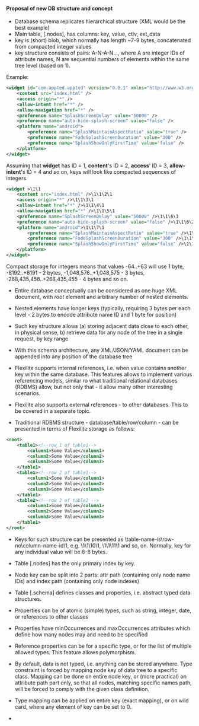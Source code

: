 #### Proposal of new DB structure and concept

- Database schema replicates hierarchical structure (XML would be the best example)
- Main table, \[.nodes\], has columns: key, value, ctlv, ext_data
- key is (short) blob, which normally has length ~7-9 bytes, concatenated from compacted integer values
- key structure consists of pairs: A-N-A-N..., where A are integer IDs of attribute names, N are
sequential numbers of elements within the same tree level (based on 1).

Example:
```xml
<widget id="com.appted.appted" version="0.0.1" xmlns="http://www.w3.org/ns/widgets" xmlns:cdv="http://cordova.apache.org/ns/1.0">
    <content src="index.html" />
    <access origin="*" />
    <allow-intent href="*" />
    <allow-navigation href="*" />
    <preference name="SplashScreenDelay" value="50000" />
    <preference name="auto-hide-splash-screen" value="false" />
    <platform name="android">
        <preference name="SplashMaintainAspectRatio" value="true" />
        <preference name="FadeSplashScreenDuration" value="300" />
        <preference name="SplashShowOnlyFirstTime" value="false" />
    </platform>
</widget>
```

Assuming that **widget** has ID = 1, **content**'s ID = 2, **access**' ID = 3, **allow-intent**'s ID = 4
and so on, keys will look like compacted sequences of integers

```xml
<widget >\1\1
    <content src="index.html" />\1\1\2\1
    <access origin="*" />\1\1\3\1
    <allow-intent href="*" />\1\1\4\1
    <allow-navigation href="*" />\1\1\5\1
    <preference name="SplashScreenDelay" value="50000" />\1\1\6\1
    <preference name="auto-hide-splash-screen" value="false" />\1\1\6\2
    <platform name="android">\1\1\7\1
        <preference name="SplashMaintainAspectRatio" value="true" />\1\1\7\1\8\1
        <preference name="FadeSplashScreenDuration" value="300" />\1\1\7\1\8\2
        <preference name="SplashShowOnlyFirstTime" value="false" />\1\1\7\1\8\3
    </platform>
</widget>
```

Compact storage for integers means that values -64..+63 will use 1 byte, -8192..+8191 - 2 bytes,
-1,048,576..+1,048,575 - 3 bytes, -268,435,456..+268,435,455 - 4 bytes and so on.

- Entire database conceptually can be considered as one huge XML document, with *root* element and
arbitrary number of nested elements.

- Nested elements have longer keys (typically, requiring 3 bytes per each level - 2 bytes to encode attribute name ID
and 1 byte for position)

- Such key structure allows (a) storing adjacent data close to each other, in physical sense, b) retrieve 
data for any node of the tree in a single request, by key range

- With this schema architecture, any XML/JSON/YAML document can be appended into any position of the database tree

- Flexilite supports internal references, i.e. when value contains another key within the same database. 
This features allows to implement various referencing models, similar ro what traditional relational databases
(RDBMS) allow, but not only that - it allow many other interesting scenarios.

- Flexilite also supports external references - to other databases. This to be covered in a separate topic.

- Traditional RDBMS structure - database/table/row/column - can be presented in terms of Flexilite storage
as follows:

```xml
<root>
    <table1><!--row 1 of table1-->
        <column1>Some Value</column1>
        <column2>Some Value</column2>
        <column3>Some Value</column3>
    </table1>
    <table1><!--row 2 of table1-->
        <column1>Some Value</column1>
        <column2>Some Value</column2>
        <column3>Some Value</column3>
    </table1>
    <table2><!--row 2 of table2 -->
        <column1>Some Value</column1>
        <column2>Some Value</column2>
        <column3>Some Value</column3>
    </table1>    
</root>
```   

- Keys for such structure can be presented as \table-name-is\row-no\column-name-id\1, 
e.g. \1\1\10\1, \1\1\11\1 and so, on. Normally, key for any individual value will be 6-8 bytes.

- Table \[.nodes\] has the only primary index by key.

- Node key can be split into 2 parts: attr path (containing only node name IDs) and index path 
(containing only node indexes)

- Table \[.schema\] defines classes and properties, i.e. abstract typed data structures. 

- Properties can be of atomic (simple) types, such as string, integer, date, or references to other classes

- Properties have minOccurrences and maxOccurrences attributes which define how many nodes may and need to
be specified

- Reference properties can be for a specific type, or for the list of multiple allowed types. This feature
allows polymorphism. 

- By default, data is not typed, i.e. anything can be stored anywhere. Type constraint is forced by
mapping node key of data tree to a specific class. Mapping can be done on entire node key, or (more practical)
on attribute path part only, so that all nodes, matching specific names path, will be forced to comply
with the given class definition.

- Type mapping can be applied on entire key (exact mapping), or on wild card, where any element of key can be set to 0.

- 


  
